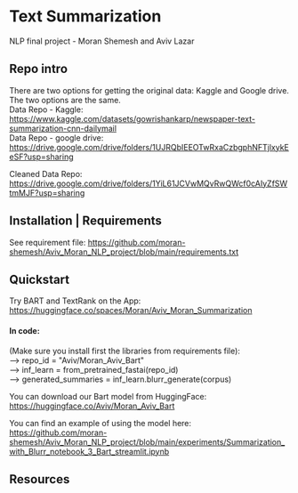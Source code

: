 # Text Summarization
NLP final project - Moran Shemesh and Aviv Lazar

## Repo intro
There are two options for getting the original data: Kaggle and Google drive. The two options are the same. <br>
Data Repo - Kaggle: <br>
https://www.kaggle.com/datasets/gowrishankarp/newspaper-text-summarization-cnn-dailymail <br>
Data Repo - google drive: <br>
https://drive.google.com/drive/folders/1UJRQbIEEOTwRxaCzbgphNFTjlxykEeSF?usp=sharing

Cleaned Data Repo: <br>
https://drive.google.com/drive/folders/1YiL61JCVwMQvRwQWcf0cAIyZfSWtmMJF?usp=sharing

## Installation | Requirements
See requirement file:
https://github.com/moran-shemesh/Aviv_Moran_NLP_project/blob/main/requirements.txt

## Quickstart
Try BART and TextRank on the App: <br>
https://huggingface.co/spaces/Moran/Aviv_Moran_Summarization

#### In code: 
(Make sure you install first the libraries from requirements file): <br>
--> repo_id = "Aviv/Moran_Aviv_Bart" <br>
--> inf_learn = from_pretrained_fastai(repo_id) <br>
--> generated_summaries = inf_learn.blurr_generate(corpus)

You can download our Bart model from HuggingFace: <br>
https://huggingface.co/Aviv/Moran_Aviv_Bart

You can find an example of using the model here: <br>
https://github.com/moran-shemesh/Aviv_Moran_NLP_project/blob/main/experiments/Summarization_with_Blurr_notebook_3_Bart_streamlit.ipynb

## Resources

